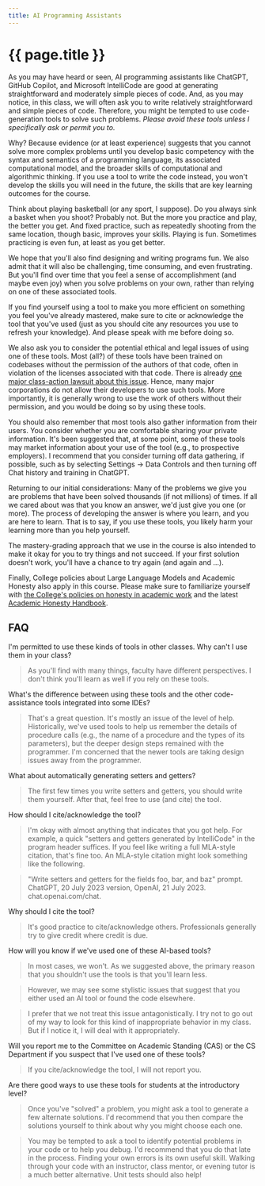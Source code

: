 ```yaml
---
title: AI Programming Assistants
---
```

# {{ page.title }}

As you may have heard or seen, AI programming assistants like ChatGPT, GitHub Copilot, and Microsoft IntelliCode are good at generating straightforward and moderately simple pieces of code.  And, as you may notice, in this class, we will often ask you to write relatively straightforward and simple pieces of code.  Therefore, you might be tempted to use code-generation tools to solve such problems.  _Please avoid these tools unless I specifically ask or permit you to._ 

Why?  Because evidence (or at least experience) suggests that you cannot solve more complex problems until you develop basic competency with the syntax and semantics of a programming language, its associated computational model, and the broader skills of computational and algorithmic thinking.  If you use a tool to write the code instead, you won't develop the skills you will need in the future, the skills that are key learning outcomes for the course.

Think about playing basketball (or any sport, I suppose).  Do you always sink a basket when you shoot?  Probably not.  But the more you practice and play, the better you get.  And fixed practice, such as repeatedly shooting from the same location, though basic, improves your skills.  Playing is fun.  Sometimes practicing is even fun, at least as you get better.

We hope that you'll also find designing and writing programs fun.  We also admit that it will also be challenging, time consuming, and even frustrating.  But you'll find over time that you feel a sense of accomplishment (and maybe even joy) when you solve problems on your own, rather than relying on one of these associated tools.  

If you find yourself using a tool to make you more efficient on something you feel you've already mastered, make sure to cite or acknowledge the tool that you've used (just as you should cite any resources you use to refresh your knowledge).  And please speak with me before doing so.

We also ask you to consider the potential ethical and legal issues of using one of these tools.  Most (all?) of these tools have been trained on codebases without the permission of the authors of that code, often in violation of the licenses associated with that code.  There is already [one major class-action lawsuit about this issue](https://githubcopilotlitigation.com).  Hence, many major corporations do not allow their developers to use such tools.  More importantly, it is generally wrong to use the work of others without their permission, and you would be doing so by using these tools.

You should also remember that most tools also gather information from their users.  You consider whether you are comfortable sharing your private information.  It's been suggested that, at some point, some of these tools may market information about your use of the tool (e.g., to prospective employers).  I recommend that you consider turning off data gathering, if possible, such as by selecting Settings -> Data Controls and then turning off Chat history and training in ChatGPT.

Returning to our initial considerations: Many of the problems we give you are problems that have been solved thousands (if not millions) of times.  If all we cared about was that you know an answer, we'd just give you one (or more).  The process of developing the answer is where you learn, and you are here to learn.  That is to say, if you use these tools, you likely harm your learning more than you help yourself.

The mastery-grading approach that we use in the course is also intended to make it okay for you to try things and not succeed.  If your first solution doesn't work, you'll have a chance to try again (and again and ...).

Finally, College policies about Large Language Models and Academic Honesty also apply in this course.  Please make sure to familiarize yourself with [the College's policies on honesty in academic work](https://catalog.grinnell.edu/content.php?catoid=32&navoid=5208#Honesty_in_Academic_Work) and the latest [Academic Honesty Handbook](https://grinco.sharepoint.com/sites/DeansOffice/AcademicProgramsLibrary/Forms/AllItems.aspx?id=%2Fsites%2FDeansOffice%2FAcademicProgramsLibrary%2FAcademic%5FHonesty%5FBooklet%2Epdf&parent=%2Fsites%2FDeansOffice%2FAcademicProgramsLibrary).

FAQ
---

I'm permitted to use these kinds of tools in other classes.  Why can't I use them in your class?

> As you'll find with many things, faculty have different perspectives.  I don't think you'll learn as well if you rely on these tools.

What's the difference between using these tools and the other code-assistance tools integrated into some IDEs?

> That's a great question.  It's mostly an issue of the level of help.  Historically, we've used tools to help us remember the details of procedure calls (e.g., the name of a procedure and the types of its parameters), but the deeper design steps remained with the programmer.  I'm concerned that the newer tools are taking design issues away from the programmer.

What about automatically generating setters and getters?

> The first few times you write setters and getters, you should write them yourself. After that, feel free to use (and cite) the tool.

How should I cite/acknowledge the tool?

> I'm okay with almost anything that indicates that you got help.  For example, a quick "setters and getters generated by IntelliCode" in the program header suffices.  If you feel like writing a full MLA-style citation, that's fine too.  An MLA-style citation might look something like the following.

> "Write setters and getters for the fields foo, bar, and baz" prompt.  ChatGPT,  20 July 2023 version, OpenAI, 21 July 2023.  chat.openai.com/chat.

Why should I cite the tool?

> It's good practice to cite/acknowledge others.  Professionals generally try to give credit where credit is due.

How will you know if we've used one of these AI-based tools?

> In most cases, we won't.  As we suggested above, the primary reason that you shouldn't use the tools is that you'll learn less.

> However, we may see some stylistic issues that suggest that you either used an AI tool or found the code elsewhere.

> I prefer that we not treat this issue antagonistically.  I try not to go out of my way to look for this kind of inappropriate behavior in my class.  But if I notice it, I will deal with it appropriately.

Will you report me to the Committee on Academic Standing (CAS) or the CS Department if you suspect that I've used one of these tools?

> If you cite/acknowledge the tool, I will not report you.

Are there good ways to use these tools for students at the introductory level?

> Once you've "solved" a problem, you might ask a tool to generate a few alternate solutions.  I'd recommend that you then compare the solutions yourself to think about why you might choose each one.

> You may be tempted to ask a tool to identify potential problems in your code or to help you debug.  I'd recommend that you do that late in the process.  Finding your own errors is its own useful skill.  Walking through your code with an instructor, class mentor, or evening tutor is a much better alternative.  Unit tests should also help!
